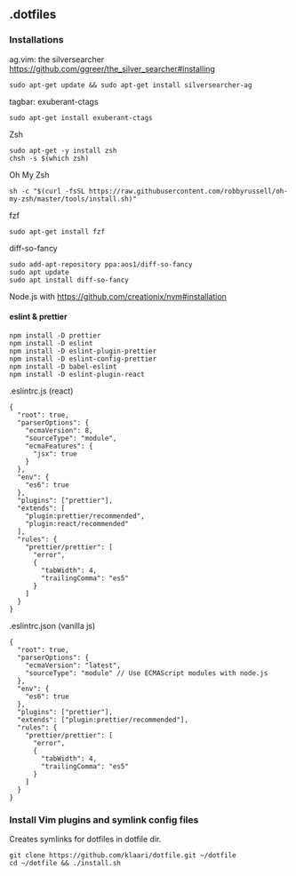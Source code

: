 ## .dotfiles

### Installations

ag.vim: the silversearcher https://github.com/ggreer/the_silver_searcher#installing

    sudo apt-get update && sudo apt-get install silversearcher-ag

tagbar: exuberant-ctags

    sudo apt-get install exuberant-ctags

Zsh

    sudo apt-get -y install zsh
    chsh -s $(which zsh)

Oh My Zsh

    sh -c "$(curl -fsSL https://raw.githubusercontent.com/robbyrussell/oh-my-zsh/master/tools/install.sh)"

fzf

    sudo apt-get install fzf

diff-so-fancy

    sudo add-apt-repository ppa:aos1/diff-so-fancy
    sudo apt update
    sudo apt install diff-so-fancy

Node.js with https://github.com/creationix/nvm#installation

#### eslint & prettier

    npm install -D prettier
    npm install -D eslint
    npm install -D eslint-plugin-prettier
    npm install -D eslint-config-prettier
    npm install -D babel-eslint
    npm install -D eslint-plugin-react

.eslintrc.js (react)
```
{
  "root": true,
  "parserOptions": {
    "ecmaVersion": 8,
    "sourceType": "module",
    "ecmaFeatures": {
      "jsx": true
    }
  },
  "env": {
    "es6": true
  },
  "plugins": ["prettier"],
  "extends": [
    "plugin:prettier/recommended",
    "plugin:react/recommended"
  ],
  "rules": {
    "prettier/prettier": [
      "error",
      {
        "tabWidth": 4,
        "trailingComma": "es5"
      }
    ]
  }
}
```

.eslintrc.json (vanilla js)
```
{
  "root": true,
  "parserOptions": {
    "ecmaVersion": "latest",
    "sourceType": "module" // Use ECMAScript modules with node.js
  },
  "env": {
    "es6": true
  },
  "plugins": ["prettier"],
  "extends": ["plugin:prettier/recommended"],
  "rules": {
    "prettier/prettier": [
      "error",
      {
        "tabWidth": 4,
        "trailingComma": "es5"
      }
    ]
  }
}
```


### Install Vim plugins and symlink config files

Creates symlinks for dotfiles in dotfile dir.

    git clone https://github.com/klaari/dotfile.git ~/dotfile
    cd ~/dotfile && ./install.sh
